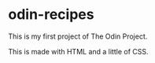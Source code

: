 # odin-recipes

This is my first project of The Odin Project.

This is made with HTML and a little of CSS.
